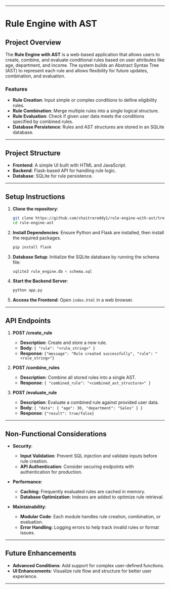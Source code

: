 
---

# Rule Engine with AST

## Project Overview

The **Rule Engine with AST** is a web-based application that allows users to create, combine, and evaluate conditional rules based on user attributes like age, department, and income. The system builds an Abstract Syntax Tree (AST) to represent each rule and allows flexibility for future updates, combination, and evaluation.

### Features
- **Rule Creation**: Input simple or complex conditions to define eligibility rules.
- **Rule Combination**: Merge multiple rules into a single logical structure.
- **Rule Evaluation**: Check if given user data meets the conditions specified by combined rules.
- **Database Persistence**: Rules and AST structures are stored in an SQLite database.

---

## Project Structure
- **Frontend**: A simple UI built with HTML and JavaScript.
- **Backend**: Flask-based API for handling rule logic.
- **Database**: SQLite for rule persistence.

---

## Setup Instructions

1. **Clone the repository**:
   ```bash
   git clone https://github.com/chaitrareddy1/rule-engine-with-ast/tree/main
   cd rule-engine-ast
   ```

2. **Install Dependencies**:
   Ensure Python and Flask are installed, then install the required packages.
   ```bash
   pip install flask
   ```

3. **Database Setup**:
   Initialize the SQLite database by running the schema file:
   ```bash
   sqlite3 rule_engine.db < schema.sql
   ```

4. **Start the Backend Server**:
   ```bash
   python app.py
   ```

5. **Access the Frontend**:
   Open `index.html` in a web browser.

---

## API Endpoints

1. **POST /create_rule**
   - **Description**: Create and store a new rule.
   - **Body**: `{ "rule": "<rule_string>" }`
   - **Response**: `{"message": "Rule created successfully", "rule": "<rule_string>"}`

2. **POST /combine_rules**
   - **Description**: Combine all stored rules into a single AST.
   - **Response**: `{ "combined_rule": "<combined_ast_structure>" }`

3. **POST /evaluate_rule**
   - **Description**: Evaluate a combined rule against provided user data.
   - **Body**: `{ "data": { "age": 30, "department": "Sales" } }`
   - **Response**: `{"result": true/false}`

---

## Non-Functional Considerations

- **Security**:
  - **Input Validation**: Prevent SQL injection and validate inputs before rule creation.
  - **API Authentication**: Consider securing endpoints with authentication for production.

- **Performance**:
  - **Caching**: Frequently evaluated rules are cached in memory.
  - **Database Optimization**: Indexes are added to optimize rule retrieval.

- **Maintainability**:
  - **Modular Code**: Each module handles rule creation, combination, or evaluation.
  - **Error Handling**: Logging errors to help track invalid rules or format issues.

---

## Future Enhancements

- **Advanced Conditions**: Add support for complex user-defined functions.
- **UI Enhancements**: Visualize rule flow and structure for better user experience.

---



